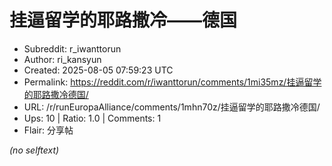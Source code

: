 # 挂逼留学的耶路撒冷——德国

- Subreddit: r_iwanttorun
- Author: ri_kansyun
- Created: 2025-08-05 07:59:23 UTC
- Permalink: https://reddit.com/r/iwanttorun/comments/1mi35mz/挂逼留学的耶路撒冷德国/
- URL: /r/runEuropaAlliance/comments/1mhn70z/挂逼留学的耶路撒冷德国/
- Ups: 10 | Ratio: 1.0 | Comments: 1
- Flair: 分享帖

_(no selftext)_
